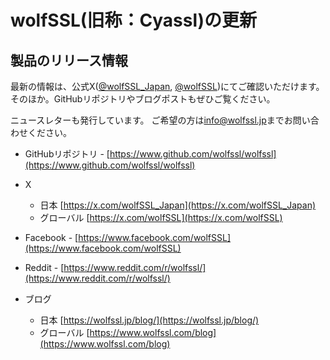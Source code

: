 # wolfSSL(旧称：Cyassl)の更新

## 製品のリリース情報

最新の情報は、公式X([@wolfSSL_Japan](https://x.com/wolfSSL_Japan), [@wolfSSL](https://x.com/wolfSSL))にてご確認いただけます。
そのほか。GitHubリポジトリやブログポストもぜひご覧ください。

ニュースレターも発行しています。
ご希望の方は[info@wolfssl.jp](mailto:info@wolfssl.jp)までお問い合わせください。

* GitHubリポジトリ - [https://www.github.com/wolfssl/wolfssl](https://www.github.com/wolfssl/wolfssl)

* X 
    * 日本 [https://x.com/wolfSSL_Japan](https://x.com/wolfSSL_Japan)
    * グローバル [https://x.com/wolfSSL](https://x.com/wolfSSL)

* Facebook - [https://www.facebook.com/wolfSSL](https://www.facebook.com/wolfSSL)

* Reddit - [https://www.reddit.com/r/wolfssl/](https://www.reddit.com/r/wolfssl/)

* ブログ
    * 日本 [https://wolfssl.jp/blog/](https://wolfssl.jp/blog/)
    * グローバル [https://www.wolfssl.com/blog](https://www.wolfssl.com/blog)
